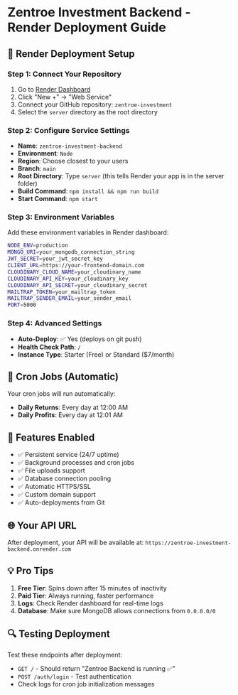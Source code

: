 # Zentroe Investment Backend - Render Deployment Guide

## 🚀 Render Deployment Setup

### Step 1: Connect Your Repository
1. Go to [Render Dashboard](https://dashboard.render.com/)
2. Click "New +" → "Web Service"
3. Connect your GitHub repository: `zentroe-investment`
4. Select the `server` directory as the root directory

### Step 2: Configure Service Settings
- **Name**: `zentroe-investment-backend`
- **Environment**: `Node`
- **Region**: Choose closest to your users
- **Branch**: `main`
- **Root Directory**: Type `server` (this tells Render your app is in the server folder)
- **Build Command**: `npm install && npm run build`
- **Start Command**: `npm start`

### Step 3: Environment Variables
Add these environment variables in Render dashboard:

```bash
NODE_ENV=production
MONGO_URI=your_mongodb_connection_string
JWT_SECRET=your_jwt_secret_key
CLIENT_URL=https://your-frontend-domain.com
CLOUDINARY_CLOUD_NAME=your_cloudinary_name
CLOUDINARY_API_KEY=your_cloudinary_key
CLOUDINARY_API_SECRET=your_cloudinary_secret
MAILTRAP_TOKEN=your_mailtrap_token  
MAILTRAP_SENDER_EMAIL=your_sender_email
PORT=5000
```

### Step 4: Advanced Settings
- **Auto-Deploy**: ✅ Yes (deploys on git push)
- **Health Check Path**: `/` 
- **Instance Type**: Starter (Free) or Standard ($7/month)

## 📅 Cron Jobs (Automatic)
Your cron jobs will run automatically:
- **Daily Returns**: Every day at 12:00 AM
- **Daily Profits**: Every day at 12:01 AM

## 🔧 Features Enabled
- ✅ Persistent service (24/7 uptime)
- ✅ Background processes and cron jobs
- ✅ File uploads support
- ✅ Database connection pooling
- ✅ Automatic HTTPS/SSL
- ✅ Custom domain support
- ✅ Auto-deployments from Git

## 🌐 Your API URL
After deployment, your API will be available at:
`https://zentroe-investment-backend.onrender.com`

## 💡 Pro Tips
1. **Free Tier**: Spins down after 15 minutes of inactivity
2. **Paid Tier**: Always running, faster performance
3. **Logs**: Check Render dashboard for real-time logs
4. **Database**: Make sure MongoDB allows connections from `0.0.0.0/0`

## 🔍 Testing Deployment
Test these endpoints after deployment:
- `GET /` - Should return "Zentroe Backend is running ✅"
- `POST /auth/login` - Test authentication
- Check logs for cron job initialization messages